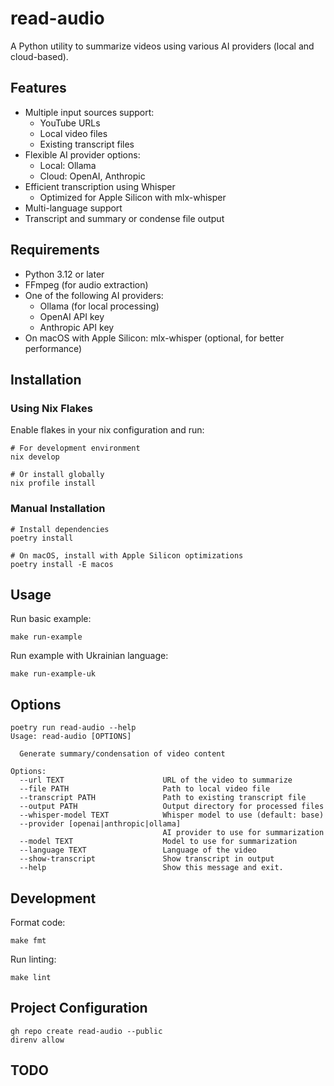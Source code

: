 # read-audio

A Python utility to summarize videos using various AI providers (local and cloud-based).

## Features

- Multiple input sources support:
  - YouTube URLs
  - Local video files
  - Existing transcript files
- Flexible AI provider options:
  - Local: Ollama
  - Cloud: OpenAI, Anthropic
- Efficient transcription using Whisper
  - Optimized for Apple Silicon with mlx-whisper
- Multi-language support
- Transcript and summary or condense file output

## Requirements

- Python 3.12 or later
- FFmpeg (for audio extraction)
- One of the following AI providers:
  - Ollama (for local processing)
  - OpenAI API key
  - Anthropic API key
- On macOS with Apple Silicon: mlx-whisper (optional, for better performance)

## Installation

### Using Nix Flakes

Enable flakes in your nix configuration and run:

```console
# For development environment
nix develop

# Or install globally
nix profile install
```

### Manual Installation

```console
# Install dependencies
poetry install

# On macOS, install with Apple Silicon optimizations
poetry install -E macos
```

## Usage

Run basic example:

```console
make run-example
```

Run example with Ukrainian language:

```console
make run-example-uk
```

## Options

```console
poetry run read-audio --help
Usage: read-audio [OPTIONS]

  Generate summary/condensation of video content

Options:
  --url TEXT                      URL of the video to summarize
  --file PATH                     Path to local video file
  --transcript PATH               Path to existing transcript file
  --output PATH                   Output directory for processed files
  --whisper-model TEXT            Whisper model to use (default: base)
  --provider [openai|anthropic|ollama]
                                  AI provider to use for summarization
  --model TEXT                    Model to use for summarization
  --language TEXT                 Language of the video
  --show-transcript               Show transcript in output
  --help                          Show this message and exit.
```

## Development

Format code:

```console
make fmt
```

Run linting:

```console
make lint
```

## Project Configuration

```console
gh repo create read-audio --public
direnv allow
```

## TODO
